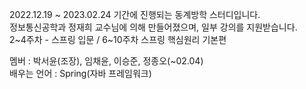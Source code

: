 2022.12.19 ~ 2023.02.24 기간에 진행되는 동계방학 스터디입니다.  
정보통신공학과 정재희 교수님에 의해 만들어졌으며, 일부 강의를 지원받습니다.  
2~4주차 - 스프링 입문 / 6~10주차 스프링 핵심원리 기본편  

멤버 : 박서윤(조장), 임채윤, 이승준, 정종오(~02.04)  
배우는 언어 : Spring(자바 프레임워크)
